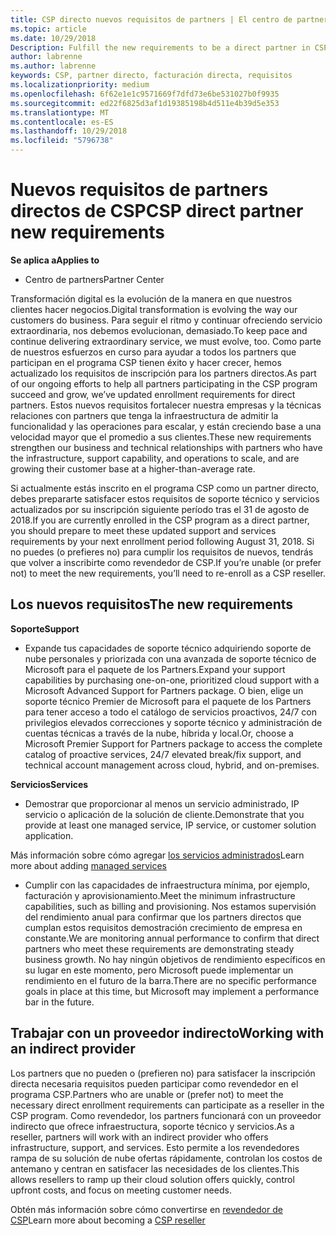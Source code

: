 ```yaml
---
title: CSP directo nuevos requisitos de partners | El centro de partners
ms.topic: article
ms.date: 10/29/2018
Description: Fulfill the new requirements to be a direct partner in CSP
author: labrenne
ms.author: labrenne
keywords: CSP, partner directo, facturación directa, requisitos
ms.localizationpriority: medium
ms.openlocfilehash: 6f62e1e1c9571669f7dfd73e6be531027b0f9935
ms.sourcegitcommit: ed22f6825d3af1d19385198b4d511e4b39d5e353
ms.translationtype: MT
ms.contentlocale: es-ES
ms.lasthandoff: 10/29/2018
ms.locfileid: "5796738"
---
```

# <a name="csp-direct-partner-new-requirements"></a><span data-ttu-id="23ce5-103">Nuevos requisitos de partners directos de CSP</span><span class="sxs-lookup"><span data-stu-id="23ce5-103">CSP direct partner new requirements</span></span>

**<span data-ttu-id="23ce5-104">Se aplica a</span><span class="sxs-lookup"><span data-stu-id="23ce5-104">Applies to</span></span>**

- <span data-ttu-id="23ce5-105">Centro de partners</span><span class="sxs-lookup"><span data-stu-id="23ce5-105">Partner Center</span></span>

<span data-ttu-id="23ce5-106">Transformación digital es la evolución de la manera en que nuestros clientes hacer negocios.</span><span class="sxs-lookup"><span data-stu-id="23ce5-106">Digital transformation is evolving the way our customers do business.</span></span> <span data-ttu-id="23ce5-107">Para seguir el ritmo y continuar ofreciendo servicio extraordinaria, nos debemos evolucionan, demasiado.</span><span class="sxs-lookup"><span data-stu-id="23ce5-107">To keep pace and continue delivering extraordinary service, we must evolve, too.</span></span> <span data-ttu-id="23ce5-108">Como parte de nuestros esfuerzos en curso para ayudar a todos los partners que participan en el programa CSP tienen éxito y hacer crecer, hemos actualizado los requisitos de inscripción para los partners directos.</span><span class="sxs-lookup"><span data-stu-id="23ce5-108">As part of our ongoing efforts to help all partners participating in the CSP program succeed and grow, we’ve updated enrollment requirements for direct partners.</span></span> <span data-ttu-id="23ce5-109">Estos nuevos requisitos fortalecer nuestra empresas y la técnicas relaciones con partners que tenga la infraestructura de admitir la funcionalidad y las operaciones para escalar, y están creciendo base a una velocidad mayor que el promedio a sus clientes.</span><span class="sxs-lookup"><span data-stu-id="23ce5-109">These new requirements strengthen our business and technical relationships with partners who have the infrastructure, support capability, and operations to scale, and are growing their customer base at a higher-than-average rate.</span></span>

<span data-ttu-id="23ce5-110">Si actualmente estás inscrito en el programa CSP como un partner directo, debes prepararte satisfacer estos requisitos de soporte técnico y servicios actualizados por su inscripción siguiente período tras el 31 de agosto de 2018.</span><span class="sxs-lookup"><span data-stu-id="23ce5-110">If you are currently enrolled in the CSP program as a direct partner, you should prepare to meet these updated support and services requirements by your next enrollment period following August 31, 2018.</span></span> <span data-ttu-id="23ce5-111">Si no puedes (o prefieres no) para cumplir los requisitos de nuevos, tendrás que volver a inscribirte como revendedor de CSP.</span><span class="sxs-lookup"><span data-stu-id="23ce5-111">If you’re unable (or prefer not) to meet the new requirements, you’ll need to re-enroll as a CSP reseller.</span></span>

## <a name="the-new-requirements"></a><span data-ttu-id="23ce5-112">Los nuevos requisitos</span><span class="sxs-lookup"><span data-stu-id="23ce5-112">The new requirements</span></span>

**<span data-ttu-id="23ce5-113">Soporte</span><span class="sxs-lookup"><span data-stu-id="23ce5-113">Support</span></span>**

- <span data-ttu-id="23ce5-114">Expande tus capacidades de soporte técnico adquiriendo soporte de nube personales y priorizada con una avanzada de soporte técnico de Microsoft para el paquete de los Partners.</span><span class="sxs-lookup"><span data-stu-id="23ce5-114">Expand your support capabilities by purchasing one-on-one, prioritized cloud support with a Microsoft Advanced Support for Partners package.</span></span> <span data-ttu-id="23ce5-115">O bien, elige un soporte técnico Premier de Microsoft para el paquete de los Partners para tener acceso a todo el catálogo de servicios proactivos, 24/7 con privilegios elevados correcciones y soporte técnico y administración de cuentas técnicas a través de la nube, híbrida y local.</span><span class="sxs-lookup"><span data-stu-id="23ce5-115">Or, choose a Microsoft Premier Support for Partners package to access the complete catalog of proactive services, 24/7 elevated break/fix support, and technical account management across cloud, hybrid, and on-premises.</span></span> 

**<span data-ttu-id="23ce5-116">Servicios</span><span class="sxs-lookup"><span data-stu-id="23ce5-116">Services</span></span>**

- <span data-ttu-id="23ce5-117">Demostrar que proporcionar al menos un servicio administrado, IP servicio o aplicación de la solución de cliente.</span><span class="sxs-lookup"><span data-stu-id="23ce5-117">Demonstrate that you provide at least one managed service, IP service, or customer solution application.</span></span> 

<span data-ttu-id="23ce5-118">Más información sobre cómo agregar [los servicios administrados](https://partner.microsoft.com/business-opportunities/managed-services-provider)</span><span class="sxs-lookup"><span data-stu-id="23ce5-118">Learn more about adding [managed services](https://partner.microsoft.com/business-opportunities/managed-services-provider)</span></span> 

- <span data-ttu-id="23ce5-119">Cumplir con las capacidades de infraestructura mínima, por ejemplo, facturación y aprovisionamiento.</span><span class="sxs-lookup"><span data-stu-id="23ce5-119">Meet the minimum infrastructure capabilities, such as billing and provisioning.</span></span>
<span data-ttu-id="23ce5-120">Nos estamos supervisión del rendimiento anual para confirmar que los partners directos que cumplan estos requisitos demostración crecimiento de empresa en constante.</span><span class="sxs-lookup"><span data-stu-id="23ce5-120">We are monitoring annual performance to confirm that direct partners who meet these requirements are demonstrating steady business growth.</span></span> <span data-ttu-id="23ce5-121">No hay ningún objetivos de rendimiento específicos en su lugar en este momento, pero Microsoft puede implementar un rendimiento en el futuro de la barra.</span><span class="sxs-lookup"><span data-stu-id="23ce5-121">There are no specific performance goals in place at this time, but Microsoft may implement a performance bar in the future.</span></span> 

## <a name="working-with-an-indirect-provider"></a><span data-ttu-id="23ce5-122">Trabajar con un proveedor indirecto</span><span class="sxs-lookup"><span data-stu-id="23ce5-122">Working with an indirect provider</span></span>

<span data-ttu-id="23ce5-123">Los partners que no pueden o (prefieren no) para satisfacer la inscripción directa necesaria requisitos pueden participar como revendedor en el programa CSP.</span><span class="sxs-lookup"><span data-stu-id="23ce5-123">Partners who are unable or (prefer not) to meet the necessary direct enrollment requirements can participate as a reseller in the CSP program.</span></span> <span data-ttu-id="23ce5-124">Como revendedor, los partners funcionará con un proveedor indirecto que ofrece infraestructura, soporte técnico y servicios.</span><span class="sxs-lookup"><span data-stu-id="23ce5-124">As a reseller, partners will work with an indirect provider who offers infrastructure, support, and services.</span></span> <span data-ttu-id="23ce5-125">Esto permite a los revendedores rampa de su solución de nube ofertas rápidamente, controlan los costos de antemano y centran en satisfacer las necesidades de los clientes.</span><span class="sxs-lookup"><span data-stu-id="23ce5-125">This allows resellers to ramp up their cloud solution offers quickly, control upfront costs, and focus on meeting customer needs.</span></span>  

<span data-ttu-id="23ce5-126">Obtén más información sobre cómo convertirse en [revendedor de CSP](https://partner.microsoft.com/cloud-solution-provider)</span><span class="sxs-lookup"><span data-stu-id="23ce5-126">Learn more about becoming a [CSP reseller](https://partner.microsoft.com/cloud-solution-provider)</span></span>



